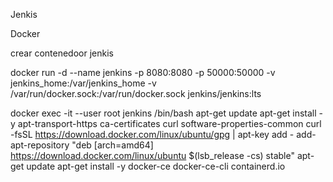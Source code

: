 Jenkis 


Docker


crear contenedoor jenkis

docker run -d --name jenkins  -p 8080:8080 -p 50000:50000  -v jenkins_home:/var/jenkins_home  -v /var/run/docker.sock:/var/run/docker.sock jenkins/jenkins:lts

docker exec -it --user root jenkins /bin/bash
apt-get update
apt-get install -y apt-transport-https ca-certificates curl software-properties-common
curl -fsSL https://download.docker.com/linux/ubuntu/gpg | apt-key add -
add-apt-repository "deb [arch=amd64] https://download.docker.com/linux/ubuntu $(lsb_release -cs) stable"
apt-get update
apt-get install -y docker-ce docker-ce-cli containerd.io


